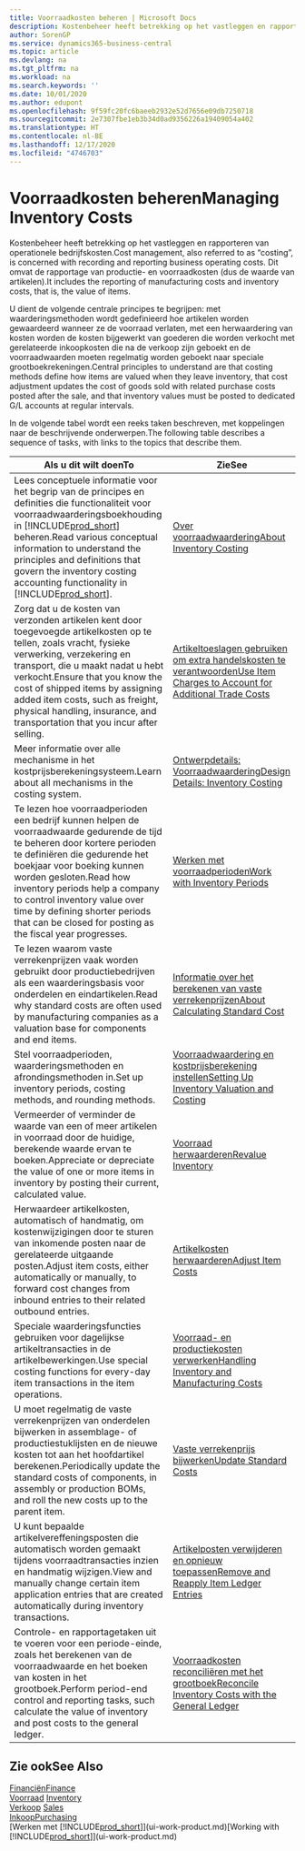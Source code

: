 ```yaml
---
title: Voorraadkosten beheren | Microsoft Docs
description: Kostenbeheer heeft betrekking op het vastleggen en rapporteren van operationele bedrijfskosten. Dit omvat de rapportage van productie- en voorraadkosten (dus de waarde van artikelen).
author: SorenGP
ms.service: dynamics365-business-central
ms.topic: article
ms.devlang: na
ms.tgt_pltfrm: na
ms.workload: na
ms.search.keywords: ''
ms.date: 10/01/2020
ms.author: edupont
ms.openlocfilehash: 9f59fc20fc6baeeb2932e52d7656e09db7250718
ms.sourcegitcommit: 2e7307fbe1eb3b34d0ad9356226a19409054a402
ms.translationtype: HT
ms.contentlocale: nl-BE
ms.lasthandoff: 12/17/2020
ms.locfileid: "4746703"
---
```

# <a name="managing-inventory-costs"></a><span data-ttu-id="a1625-104">Voorraadkosten beheren</span><span class="sxs-lookup"><span data-stu-id="a1625-104">Managing Inventory Costs</span></span>
<span data-ttu-id="a1625-105">Kostenbeheer heeft betrekking op het vastleggen en rapporteren van operationele bedrijfskosten.</span><span class="sxs-lookup"><span data-stu-id="a1625-105">Cost management, also referred to as “costing”, is concerned with recording and reporting business operating costs.</span></span> <span data-ttu-id="a1625-106">Dit omvat de rapportage van productie- en voorraadkosten (dus de waarde van artikelen).</span><span class="sxs-lookup"><span data-stu-id="a1625-106">It includes the reporting of manufacturing costs and inventory costs, that is, the value of items.</span></span>   

<span data-ttu-id="a1625-107">U dient de volgende centrale principes te begrijpen: met waarderingsmethoden wordt gedefinieerd hoe artikelen worden gewaardeerd wanneer ze de voorraad verlaten, met een herwaardering van kosten worden de kosten bijgewerkt van goederen die worden verkocht met gerelateerde inkoopkosten die na de verkoop zijn geboekt en de voorraadwaarden moeten regelmatig worden geboekt naar speciale grootboekrekeningen.</span><span class="sxs-lookup"><span data-stu-id="a1625-107">Central principles to understand are that costing methods define how items are valued when they leave inventory, that cost adjustment updates the cost of goods sold with related purchase costs posted after the sale, and that inventory values must be posted to dedicated G/L accounts at regular intervals.</span></span>

<span data-ttu-id="a1625-108">In de volgende tabel wordt een reeks taken beschreven, met koppelingen naar de beschrijvende onderwerpen.</span><span class="sxs-lookup"><span data-stu-id="a1625-108">The following table describes a sequence of tasks, with links to the topics that describe them.</span></span>

|<span data-ttu-id="a1625-109">**Als u dit wilt doen**</span><span class="sxs-lookup"><span data-stu-id="a1625-109">**To**</span></span>|<span data-ttu-id="a1625-110">**Zie**</span><span class="sxs-lookup"><span data-stu-id="a1625-110">**See**</span></span>|  
|------------|-------------|  
|<span data-ttu-id="a1625-111">Lees conceptuele informatie voor het begrip van de principes en definities die functionaliteit voor voorraadwaarderingsboekhouding in [!INCLUDE[prod_short](includes/prod_short.md)] beheren.</span><span class="sxs-lookup"><span data-stu-id="a1625-111">Read various conceptual information to understand the principles and definitions that govern the inventory costing accounting functionality in [!INCLUDE[prod_short](includes/prod_short.md)].</span></span>|[<span data-ttu-id="a1625-112">Over voorraadwaardering</span><span class="sxs-lookup"><span data-stu-id="a1625-112">About Inventory Costing</span></span>](finance-learn-about-costing.md)|  
|<span data-ttu-id="a1625-113">Zorg dat u de kosten van verzonden artikelen kent door toegevoegde artikelkosten op te tellen, zoals vracht, fysieke verwerking, verzekering en transport, die u maakt nadat u hebt verkocht.</span><span class="sxs-lookup"><span data-stu-id="a1625-113">Ensure that you know the cost of shipped items by assigning added item costs, such as freight, physical handling, insurance, and transportation that you incur after selling.</span></span>|[<span data-ttu-id="a1625-114">Artikeltoeslagen gebruiken om extra handelskosten te verantwoorden</span><span class="sxs-lookup"><span data-stu-id="a1625-114">Use Item Charges to Account for Additional Trade Costs</span></span>](payables-how-assign-item-charges.md)|
|<span data-ttu-id="a1625-115">Meer informatie over alle mechanisme in het kostprijsberekeningsysteem.</span><span class="sxs-lookup"><span data-stu-id="a1625-115">Learn about all mechanisms in the costing system.</span></span>|[<span data-ttu-id="a1625-116">Ontwerpdetails: Voorraadwaardering</span><span class="sxs-lookup"><span data-stu-id="a1625-116">Design Details: Inventory Costing</span></span>](design-details-inventory-costing.md)|
|<span data-ttu-id="a1625-117">Te lezen hoe voorraadperioden een bedrijf kunnen helpen de voorraadwaarde gedurende de tijd te beheren door kortere perioden te definiëren die gedurende het boekjaar voor boeking kunnen worden gesloten.</span><span class="sxs-lookup"><span data-stu-id="a1625-117">Read how inventory periods help a company to control inventory value over time by defining shorter periods that can be closed for posting as the fiscal year progresses.</span></span>|[<span data-ttu-id="a1625-118">Werken met voorraadperioden</span><span class="sxs-lookup"><span data-stu-id="a1625-118">Work with Inventory Periods</span></span>](finance-how-to-work-with-inventory-periods.md)|
|<span data-ttu-id="a1625-119">Te lezen waarom vaste verrekenprijzen vaak worden gebruikt door productiebedrijven als een waarderingsbasis voor onderdelen en eindartikelen.</span><span class="sxs-lookup"><span data-stu-id="a1625-119">Read why standard costs are often used by manufacturing companies as a valuation base for components and end items.</span></span>|[<span data-ttu-id="a1625-120">Informatie over het berekenen van vaste verrekenprijzen</span><span class="sxs-lookup"><span data-stu-id="a1625-120">About Calculating Standard Cost</span></span>](finance-about-calculating-standard-cost.md)|
|<span data-ttu-id="a1625-121">Stel voorraadperioden, waarderingsmethoden en afrondingsmethoden in.</span><span class="sxs-lookup"><span data-stu-id="a1625-121">Set up inventory periods, costing methods, and rounding methods.</span></span>|[<span data-ttu-id="a1625-122">Voorraadwaardering en kostprijsberekening instellen</span><span class="sxs-lookup"><span data-stu-id="a1625-122">Setting Up Inventory Valuation and Costing</span></span>](finance-set-up-inventory-valuation-and-costing.md)|
|<span data-ttu-id="a1625-123">Vermeerder of verminder de waarde van een of meer artikelen in voorraad door de huidige, berekende waarde ervan te boeken.</span><span class="sxs-lookup"><span data-stu-id="a1625-123">Appreciate or depreciate the value of one or more items in inventory by posting their current, calculated value.</span></span>|[<span data-ttu-id="a1625-124">Voorraad herwaarderen</span><span class="sxs-lookup"><span data-stu-id="a1625-124">Revalue Inventory</span></span>](inventory-how-revalue-inventory.md)|
|<span data-ttu-id="a1625-125">Herwaardeer artikelkosten, automatisch of handmatig, om kostenwijzigingen door te sturen van inkomende posten naar de gerelateerde uitgaande posten.</span><span class="sxs-lookup"><span data-stu-id="a1625-125">Adjust item costs, either automatically or manually, to forward cost changes from inbound entries to their related outbound entries.</span></span>|[<span data-ttu-id="a1625-126">Artikelkosten herwaarderen</span><span class="sxs-lookup"><span data-stu-id="a1625-126">Adjust Item Costs</span></span>](inventory-how-adjust-item-costs.md)|
|<span data-ttu-id="a1625-127">Speciale waarderingsfuncties gebruiken voor dagelijkse artikeltransacties in de artikelbewerkingen.</span><span class="sxs-lookup"><span data-stu-id="a1625-127">Use special costing functions for every-day item transactions in the item operations.</span></span>|[<span data-ttu-id="a1625-128">Voorraad- en productiekosten verwerken</span><span class="sxs-lookup"><span data-stu-id="a1625-128">Handling Inventory and Manufacturing Costs</span></span>](finance-handle-inventory-and-manufacturing-costs.md)|  
|<span data-ttu-id="a1625-129">U moet regelmatig de vaste verrekenprijzen van onderdelen bijwerken in assemblage- of productiestuklijsten en de nieuwe kosten tot aan het hoofdartikel berekenen.</span><span class="sxs-lookup"><span data-stu-id="a1625-129">Periodically update the standard costs of components, in assembly or production BOMs, and roll the new costs up to the parent item.</span></span>|[<span data-ttu-id="a1625-130">Vaste verrekenprijs bijwerken</span><span class="sxs-lookup"><span data-stu-id="a1625-130">Update Standard Costs</span></span>](finance-how-to-update-standard-costs.md)|
|<span data-ttu-id="a1625-131">U kunt bepaalde artikelvereffeningsposten die automatisch worden gemaakt tijdens voorraadtransacties inzien en handmatig wijzigen.</span><span class="sxs-lookup"><span data-stu-id="a1625-131">View and manually change certain item application entries that are created automatically during inventory transactions.</span></span>|[<span data-ttu-id="a1625-132">Artikelposten verwijderen en opnieuw toepassen</span><span class="sxs-lookup"><span data-stu-id="a1625-132">Remove and Reapply Item Ledger Entries</span></span>](finance-how-to-remove-and-reapply-item-entries.md)|
|<span data-ttu-id="a1625-133">Controle- en rapportagetaken uit te voeren voor een periode-einde, zoals het berekenen van de voorraadwaarde en het boeken van kosten in het grootboek.</span><span class="sxs-lookup"><span data-stu-id="a1625-133">Perform period-end control and reporting tasks, such calculate the value of inventory and post costs to the general ledger.</span></span>|[<span data-ttu-id="a1625-134">Voorraadkosten reconciliëren met het grootboek</span><span class="sxs-lookup"><span data-stu-id="a1625-134">Reconcile Inventory Costs with the General Ledger</span></span>](finance-how-to-post-inventory-costs-to-the-general-ledger.md)|

## <a name="see-also"></a><span data-ttu-id="a1625-135">Zie ook</span><span class="sxs-lookup"><span data-stu-id="a1625-135">See Also</span></span>  
 [<span data-ttu-id="a1625-136">Financiën</span><span class="sxs-lookup"><span data-stu-id="a1625-136">Finance</span></span>](finance.md)  
 <span data-ttu-id="a1625-137">[Voorraad](inventory-manage-inventory.md) </span><span class="sxs-lookup"><span data-stu-id="a1625-137">[Inventory](inventory-manage-inventory.md) </span></span>  
 <span data-ttu-id="a1625-138">[Verkoop](sales-manage-sales.md) </span><span class="sxs-lookup"><span data-stu-id="a1625-138">[Sales](sales-manage-sales.md) </span></span>  
 [<span data-ttu-id="a1625-139">Inkoop</span><span class="sxs-lookup"><span data-stu-id="a1625-139">Purchasing</span></span>](purchasing-manage-purchasing.md)  
 <span data-ttu-id="a1625-140">[Werken met [!INCLUDE[prod_short](includes/prod_short.md)]](ui-work-product.md)</span><span class="sxs-lookup"><span data-stu-id="a1625-140">[Working with [!INCLUDE[prod_short](includes/prod_short.md)]](ui-work-product.md)</span></span>

